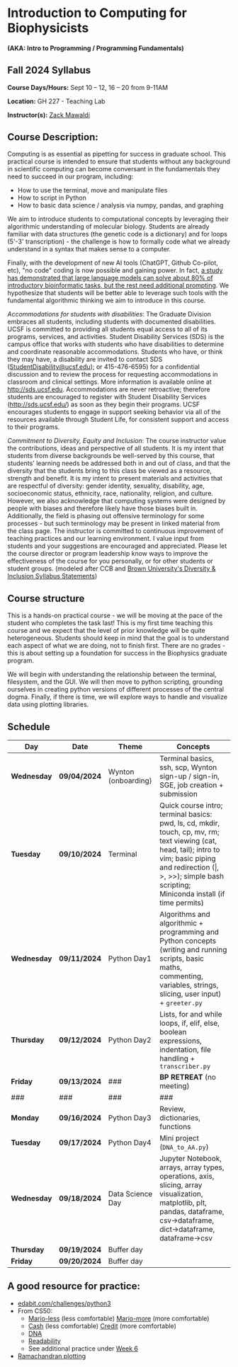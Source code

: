 # Introduction to Computing for Biophysicists
#### (AKA: Intro to Programming / Programming Fundamentals)
## Fall 2024 Syllabus

**Course Days/Hours:** Sept 10 – 12, 16 – 20 from 9-11AM

**Location:** GH 227 - Teaching Lab

**Instructor(s):** [Zack Mawaldi](mailto:zack.mawaldi@ucsf.edu)

## Course Description:
Computing is as essential as pipetting for success in graduate school. This practical course is intended to ensure that students without any background in scientific computing can become conversant in the fundamentals they need to succeed in our program, including:

- How to use the terminal, move and manipulate files
- How to script in Python
- How to basic data science / analysis via numpy, pandas, and graphing

We aim to introduce students to computational concepts by leveraging their algorithmic understanding of molecular biology. Students are already familiar with data structures (the genetic code is a dictionary) and for loops (5'-3' transcription) - the challenge is how to formally code what we already understand in a syntax that makes sense to a computer. 


Finally, with the development of new AI tools (ChatGPT, Github Co-pilot, etc), "no code" coding is now possible and gaining power. In fact, [a study has demonstrated that large language models can solve about 80% of introductory bioinformatic tasks, but the rest need additional prompting](https://journals.plos.org/ploscompbiol/article?id=10.1371/journal.pcbi.1011511). We hypothesize that students will be better able to leverage such tools with the fundamental algorithmic thinking we aim to introduce in this course. 


*Accommodations for students with disabilities*: The Graduate Division embraces all students, including students with documented disabilities. UCSF is committed to providing all students equal access to all of its programs, services, and activities. Student Disability Services (SDS) is the campus office that works with students who have disabilities to determine and coordinate reasonable accommodations. Students who have, or think they may have, a disability are invited to contact SDS (StudentDisability@ucsf.edu); or 415-476-6595) for a confidential discussion and to review the process for requesting accommodations in classroom and clinical settings. More information is available online at http://sds.ucsf.edu. Accommodations are never retroactive; therefore students are encouraged to register with Student Disability Services (http://sds.ucsf.edu/) as soon as they begin their programs. UCSF encourages students to engage in support seeking behavior via all of the resources available through Student Life, for consistent support and access to their programs.

*Commitment to Diversity, Equity and Inclusion*: The course instructor value the contributions, ideas and perspective of all students. It is my intent that students from diverse backgrounds be well-served by this course, that students' learning needs be addressed both in and out of class, and that the diversity that the students bring to this class be viewed as a resource, strength and benefit. It is my intent to present materials and activities that are respectful of diversity: gender identity, sexuality, disability, age, socioeconomic status, ethnicity, race, nationality, religion, and culture. However, we also acknowledge that computing systems were designed by people with biases and therefore likely have those biases built in. Additionally, the field is phasing out offensive terminology for some processes - but such terminology may be present in linked material from the class page. The instructor is committed to continuous improvement of teaching practices and our learning environment. I value input from students and your suggestions are encouraged and appreciated. Please let the course director or program leadership know ways to improve the effectiveness of the course for you personally, or for other students or student groups. (modeled after CCB and [Brown University's Diversity & Inclusion Syllabus Statements](https://www.brown.edu/sheridan/teaching-learning-resources/inclusive-teaching/statements))

## Course structure
This is a hands-on practical course - we will be moving at the pace of the student who completes the task last! This is my first time teaching this course and we expect that the level of prior knowledge will be quite heterogeneous. Students should keep in mind that the goal is to understand each aspect of what we are doing, not to finish first. There are no grades - this is about setting up a foundation for success in the Biophysics graduate program. 


We will begin with understanding the relationship between the terminal, filesystem, and the GUI. We will then move to  python scripting, grounding ourselves in creating python versions of different processes of the central dogma. Finally, if there is time, we will explore ways to handle and visualize data using plotting libraries. 

## Schedule

| **Day**       | **Date**       | **Theme**           | Concepts                                                                                                                                                                                                                       |
| ------------- | -------------- | ------------------- | ------------------------------------------------------------------------------------------------------------------------------------------------------------------------------------------------------------------------------ |
| **Wednesday** | **09/04/2024** | Wynton (onboarding) | Terminal basics, ssh, scp, Wynton sign-up / sign-in, SGE, job creation + submission                                                                                                                                            |
| **Tuesday**   | **09/10/2024** | Terminal            | Quick course intro; terminal basics: pwd, ls, cd, mkdir, touch, cp, mv, rm; text viewing (cat, head, tail); intro to vim; basic piping and redirection (\|, >, >>); simple bash scripting; Miniconda install (if time permits) |
| **Wednesday** | **09/11/2024** | Python Day1         | Algorithms and algorithmic + programming and Python concepts (writing and running scripts, basic maths, commenting, variables, strings, slicing, user input) + `greeter.py`                                                    |
| **Thursday**  | **09/12/2024** | Python Day2         | Lists, for and while loops, if, elif, else, boolean expressions, indentation, file handling + `transcriber.py`                                                                                                                 |
| **Friday**    | **09/13/2024** | ###                 | **BP RETREAT** (no meeting)                                                                                                                                                                                                    |
| ###           | ###            | ###                 | ###                                                                                                                                                                                                                            |
| **Monday**    | **09/16/2024** | Python Day3         | Review, dictionaries, functions                                                                                                                                                                                                |
| **Tuesday**   | **09/17/2024** | Python Day4         | Mini project (`DNA_to_AA.py`)                                                                                                                                                                                                  |
| **Wednesday** | **09/18/2024** | Data Science Day    | Jupyter Notebook, arrays, array types, operations, axis, slicing, array visualization, matplotlib, plt, pandas, dataframe, csv→dataframe, dict→dataframe, dataframe→csv                                                        |
| **Thursday**  | **09/19/2024** | Buffer day          |                                                                                                                                                                                                                                |
| **Friday**    | **09/20/2024** | Buffer day          |                                                                                                                                                                                                                                |
## A good resource for practice:
- [edabit.com/challenges/python3](https://edabit.com/challenges/python3)
- From CS50:
	- [Mario-less](https://cs50.harvard.edu/x/2024/psets/6/mario/less/) (less comfortable) [Mario-more](https://cs50.harvard.edu/x/2024/psets/6/mario/more/) (more comfortable)
	- [Cash](https://cs50.harvard.edu/x/2024/psets/6/cash/) (less comfortable) [Credit](https://cs50.harvard.edu/x/2024/psets/6/credit/) (more comfortable)
	- [DNA](https://cs50.harvard.edu/x/2024/psets/6/dna/)
	- [Readability](https://cs50.harvard.edu/x/2024/psets/6/readability/)
	- See additional practice under [Week 6](https://cs50.harvard.edu/x/2024/practice/)
- [Ramachandran plotting](https://drive.google.com/drive/folders/1r0cIcIlYFUqFthzm89bekIo7C9eCRom-)

